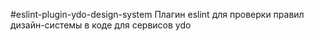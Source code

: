 #eslint-plugin-ydo-design-system
Плагин eslint для проверки правил дизайн-системы в коде для сервисов ydo
